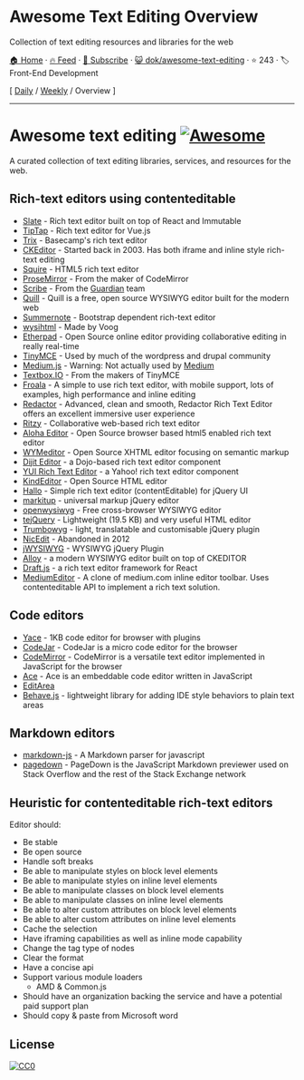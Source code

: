 # Awesome Text Editing Overview

Collection of text editing resources and libraries for the web

[🏠 Home](/README.md) · [🔥 Feed](https://test.trackawesomelist.com/dok/awesome-text-editing/rss.xml) · [📮 Subscribe](https://trackawesomelist.us17.list-manage.com/subscribe?u=d2f0117aa829c83a63ec63c2f&id=36a103854c) · [😺 dok/awesome-text-editing](https://github.com/dok/awesome-text-editing/blob/master/README.md) · ⭐ 243 · 🏷️ Front-End Development

[ [Daily](/content/dok/awesome-text-editing/README.md) / [Weekly](/content/dok/awesome-text-editing/week/README.md) / Overview ]

---

# Awesome text editing [![Awesome](https://cdn.rawgit.com/sindresorhus/awesome/d7305f38d29fed78fa85652e3a63e154dd8e8829/media/badge.svg)](https://github.com/sindresorhus/awesome)

A curated collection of text editing libraries, services, and resources for the web.

## Rich-text editors using contenteditable

*   [Slate](https://github.com/ianstormtaylor/slate) - Rich text editor built on top of React and Immutable
*   [TipTap](https://github.com/scrumpy/tiptap) - Rich text editor for Vue.js
*   [Trix](https://github.com/basecamp/trix) - Basecamp's rich text editor
*   [CKEditor](http://ckeditor.com/) - Started back in 2003. Has both iframe and inline style rich-text editing
*   [Squire](https://github.com/neilj/Squire) - HTML5 rich text editor
*   [ProseMirror](http://prosemirror.net/) - From the maker of CodeMirror
*   [Scribe](https://github.com/guardian/scribe) - From the [Guardian](http://www.theguardian.com/) team
*   [Quill](http://quilljs.com/) - Quill is a free, open source WYSIWYG editor built for the modern web
*   [Summernote](http://summernote.org/) - Bootstrap dependent rich-text editor
*   [wysihtml](http://wysihtml.com/) - Made by Voog
*   [Etherpad](http://etherpad.org/) - Open Source online editor providing collaborative editing in really real-time
*   [TinyMCE](http://www.tinymce.com/) - Used by much of the wordpress and drupal community
*   [Medium.js](http://jakiestfu.github.io/Medium.js/docs/) - Warning: Not actually used by [Medium](https://medium.com/)
*   [Textbox.IO](https://textbox.io/) - From the makers of TinyMCE
*   [Froala](https://www.froala.com/wysiwyg-editor) - A simple to use rich text editor, with mobile support, lots of examples, high performance and inline editing
*   [Redactor](http://imperavi.com/redactor/) - Advanced, clean and smooth, Redactor Rich Text Editor offers an excellent immersive user experience
*   [Ritzy](https://github.com/ritzyed/ritzy) - Collaborative web-based rich text editor
*   [Aloha Editor](http://www.alohaeditor.org/Content.Node/index.html) - Open Source browser based html5 enabled rich text editor
*   [WYMeditor](http://www.wymeditor.org/) - Open Source XHTML editor focusing on semantic markup
*   [Dijit Editor](http://dojotoolkit.org/) - a Dojo-based rich text editor component
*   [YUI Rich Text Editor](http://yui.github.io/yui2/) - a Yahoo! rich text editor component
*   [KindEditor](https://github.com/kindsoft/kindeditor) - Open Source HTML editor
*   [Hallo](https://github.com/bergie/hallo) - Simple rich text editor (contentEditable) for jQuery UI
*   [markitup](http://markitup.jaysalvat.com/home/) - universal markup jQuery editor
*   [openwysiwyg](http://www.openwebware.com/) - Free cross-browser WYSIWYG editor
*   [tejQuery](http://jqueryte.com/) - Lightweight (19.5 KB) and very useful HTML editor
*   [Trumbowyg](http://alex-d.github.io/Trumbowyg/) - light, translatable and customisable jQuery plugin
*   [NicEdit](http://nicedit.com/) - Abandoned in 2012
*   [jWYSIWYG](https://github.com/jwysiwyg/jwysiwyg) - WYSIWYG jQuery Plugin
*   [Alloy](http://alloyeditor.com/) - a modern WYSIWYG editor built on top of CKEDITOR
*   [Draft.js](http://facebook.github.io/draft-js/) - a rich text editor framework for React
*   [MediumEditor](https://github.com/yabwe/medium-editor) - A clone of medium.com inline editor toolbar. Uses contenteditable API to implement a rich text solution.

## Code editors

*   [Yace](https://solopov.dev/yace) - 1KB code editor for browser with plugins
*   [CodeJar](https://medv.io/codejar/) - CodeJar is a micro code editor for the browser
*   [CodeMirror](https://codemirror.net/) - CodeMirror is a versatile text editor implemented in JavaScript for the browser
*   [Ace](https://ace.c9.io/#nav=about) - Ace is an embeddable code editor written in JavaScript
*   [EditArea](http://www.cdolivet.com/editarea/editarea/exemples/exemple_full.html)
*   [Behave.js](http://jakiestfu.github.io/Behave.js/) - lightweight library for adding IDE style behaviors to plain text areas

## Markdown editors

*   [markdown-js](https://github.com/evilstreak/markdown-js) - A Markdown parser for javascript
*   [pagedown](https://code.google.com/p/pagedown/wiki/PageDown) - PageDown is the JavaScript Markdown previewer used on Stack Overflow and the rest of the Stack Exchange network

## Heuristic for contenteditable rich-text editors

Editor should:

*   Be stable
*   Be open source
*   Handle soft breaks
*   Be able to manipulate styles on block level elements
*   Be able to manipulate styles on inline level elements
*   Be able to manipulate classes on block level elements
*   Be able to manipulate classes on inline level elements
*   Be able to alter custom attributes on block level elements
*   Be able to alter custom attributes on inline level elements
*   Cache the selection
*   Have iframing capabilities as well as inline mode capability
*   Change the tag type of nodes
*   Clear the format
*   Have a concise api
*   Support various module loaders
    *   AMD & Common.js
*   Should have an organization backing the service and have a potential paid support plan
*   Should copy & paste from Microsoft word

## License

[![CC0](http://i.creativecommons.org/p/zero/1.0/88x31.png)](http://creativecommons.org/publicdomain/zero/1.0/)

